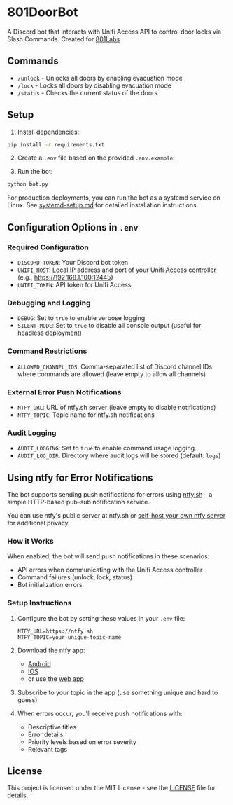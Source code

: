 # 801DoorBot

A Discord bot that interacts with Unifi Access API to control door locks via Slash Commands. Created for [801Labs](https://801labs.org)

## Commands

- `/unlock` - Unlocks all doors by enabling evacuation mode
- `/lock` - Locks all doors by disabling evacuation mode
- `/status` - Checks the current status of the doors

## Setup

1. Install dependencies:
```bash
pip install -r requirements.txt
```

2. Create a `.env` file based on the provided `.env.example`:


3. Run the bot:
```bash
python bot.py
```

For production deployments, you can run the bot as a systemd service on Linux. See [systemd-setup.md](systemd-setup.md) for detailed installation instructions.

## Configuration Options in `.env`

### Required Configuration
- `DISCORD_TOKEN`: Your Discord bot token
- `UNIFI_HOST`: Local IP address and port of your Unifi Access controller (e.g., https://192.168.1.100:12445)
- `UNIFI_TOKEN`: API token for Unifi Access

### Debugging and Logging
- `DEBUG`: Set to `true` to enable verbose logging
- `SILENT_MODE`: Set to `true` to disable all console output (useful for headless deployment)

### Command Restrictions
- `ALLOWED_CHANNEL_IDS`: Comma-separated list of Discord channel IDs where commands are allowed (leave empty to allow all channels)

### External Error Push Notifications
- `NTFY_URL`: URL of ntfy.sh server (leave empty to disable notifications)
- `NTFY_TOPIC`: Topic name for ntfy.sh notifications

### Audit Logging
- `AUDIT_LOGGING`: Set to `true` to enable command usage logging
- `AUDIT_LOG_DIR`: Directory where audit logs will be stored (default: `logs`)

## Using ntfy for Error Notifications

The bot supports sending push notifications for errors using [ntfy.sh](https://ntfy.sh) - a simple HTTP-based pub-sub notification service.

You can use ntfy's public server at ntfy.sh or [self-host your own ntfy server](https://docs.ntfy.sh/install/) for additional privacy.

### How it Works

When enabled, the bot will send push notifications in these scenarios:
- API errors when communicating with the Unifi Access controller
- Command failures (unlock, lock, status)
- Bot initialization errors

### Setup Instructions

1. Configure the bot by setting these values in your `.env` file:
   ```
   NTFY_URL=https://ntfy.sh
   NTFY_TOPIC=your-unique-topic-name
   ```

2. Download the ntfy app:
   - [Android](https://play.google.com/store/apps/details?id=io.heckel.ntfy)
   - [iOS](https://apps.apple.com/us/app/ntfy/id1625396347)
   - or use the [web app](https://ntfy.sh/app)

3. Subscribe to your topic in the app (use something unique and hard to guess)

4. When errors occur, you'll receive push notifications with:
   - Descriptive titles
   - Error details
   - Priority levels based on error severity
   - Relevant tags

## License

This project is licensed under the MIT License - see the [LICENSE](LICENSE) file for details. 